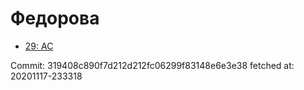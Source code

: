 # Федорова
- [29: AC](29.md)

Commit: 319408c890f7d212d212fc06299f83148e6e3e38
 fetched at: 20201117-233318
